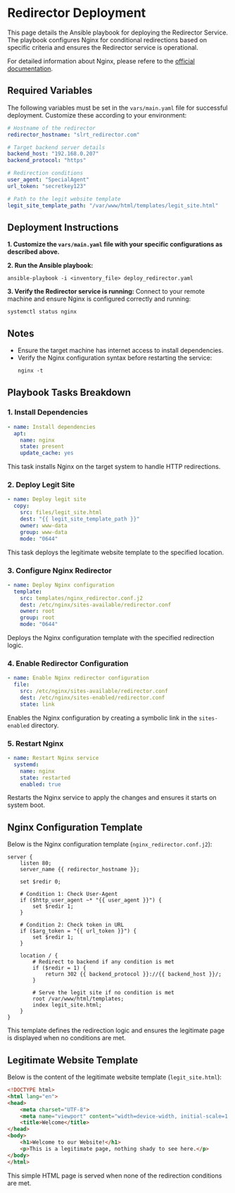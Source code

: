# Redirector Deployment

This page details the Ansible playbook for deploying the Redirector Service. The playbook configures Nginx for conditional redirections based on specific criteria and ensures the Redirector service is operational.

For detailed information about Nginx, please refere to the [official documentation](https://nginx.org/en/docs/).

## Required Variables

The following variables must be set in the `vars/main.yaml` file for successful deployment. Customize these according to your environment:

```yaml
# Hostname of the redirector
redirector_hostname: "slrt_redirector.com"

# Target backend server details
backend_host: "192.168.0.207"
backend_protocol: "https"

# Redirection conditions
user_agent: "SpecialAgent"
url_token: "secretkey123"

# Path to the legit website template
legit_site_template_path: "/var/www/html/templates/legit_site.html"
```

## Deployment Instructions

**1. Customize the `vars/main.yaml` file with your specific configurations as described above.**

**2. Run the Ansible playbook:**

```shell
ansible-playbook -i <inventory_file> deploy_redirector.yaml
```

**3. Verify the Redirector service is running:**
Connect to your remote machine and ensure Nginx is configured correctly and running:

```shell
systemctl status nginx
```

## Notes

- Ensure the target machine has internet access to install dependencies.
- Verify the Nginx configuration syntax before restarting the service:
  ```shell
  nginx -t
  ```

## Playbook Tasks Breakdown

### 1. Install Dependencies
```yaml
- name: Install dependencies
  apt:
    name: nginx
    state: present
    update_cache: yes
```

This task installs Nginx on the target system to handle HTTP redirections.

### 2. Deploy Legit Site
```yaml
- name: Deploy legit site
  copy:
    src: files/legit_site.html
    dest: "{{ legit_site_template_path }}"
    owner: www-data
    group: www-data
    mode: "0644"
```

This task deploys the legitimate website template to the specified location.

### 3. Configure Nginx Redirector
```yaml
- name: Deploy Nginx configuration
  template:
    src: templates/nginx_redirector.conf.j2
    dest: /etc/nginx/sites-available/redirector.conf
    owner: root
    group: root
    mode: "0644"
```

Deploys the Nginx configuration template with the specified redirection logic.

### 4. Enable Redirector Configuration
```yaml
- name: Enable Nginx redirector configuration
  file:
    src: /etc/nginx/sites-available/redirector.conf
    dest: /etc/nginx/sites-enabled/redirector.conf
    state: link
```

Enables the Nginx configuration by creating a symbolic link in the `sites-enabled` directory.

### 5. Restart Nginx
```yaml
- name: Restart Nginx service
  systemd:
    name: nginx
    state: restarted
    enabled: true
```

Restarts the Nginx service to apply the changes and ensures it starts on system boot.

## Nginx Configuration Template

Below is the Nginx configuration template (`nginx_redirector.conf.j2`):

```nginx
server {
    listen 80;
    server_name {{ redirector_hostname }};

    set $redir 0;

    # Condition 1: Check User-Agent
    if ($http_user_agent ~* "{{ user_agent }}") {
        set $redir 1;
    }

    # Condition 2: Check token in URL
    if ($arg_token = "{{ url_token }}") {
        set $redir 1;
    }

    location / {
        # Redirect to backend if any condition is met
        if ($redir = 1) {
            return 302 {{ backend_protocol }}://{{ backend_host }}/;
        }

        # Serve the legit site if no condition is met
        root /var/www/html/templates;
        index legit_site.html;
    }
}
```

This template defines the redirection logic and ensures the legitimate page is displayed when no conditions are met.

## Legitimate Website Template

Below is the content of the legitimate website template (`legit_site.html`):

```html
<!DOCTYPE html>
<html lang="en">
<head>
    <meta charset="UTF-8">
    <meta name="viewport" content="width=device-width, initial-scale=1.0">
    <title>Welcome</title>
</head>
<body>
    <h1>Welcome to our Website!</h1>
    <p>This is a legitimate page, nothing shady to see here.</p>
</body>
</html>
```

This simple HTML page is served when none of the redirection conditions are met.
